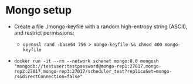 # Mongo setup

- Create a file ./mongo-keyfile with a random high-entropy string (ASCII), and restrict permissions:
    - `openssl rand -base64 756 > mongo-keyfile && chmod 400 mongo-keyfile`

- `docker run -it --rm --network schenet mongo:8.0 mongosh "mongodb://testuser:testpassword@mongo-rep1:27017,mongo-rep2:27017,mongo-rep3:27017/scheduler_test?replicaSet=mongo-rs&directConnection=false"`